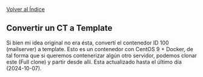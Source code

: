 [Volver al Índice](./README.md)

## Convertir un CT a Template

Si bien mi idea original no era ésta, convertí el contenedor ID 100 (mailserver) a template. Esto es un contenedor con CentOS 9 + Docker, de tal forma que si queremos contenerizar algún otro servidor, podemos clonar este (Full clone) y partir desde allí. Esta actualizado hasta el último día (2024-10-07).